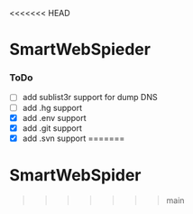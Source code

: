 <<<<<<< HEAD

# SmartWebSpieder 

### ToDo
- [ ] add sublist3r support for dump DNS
- [ ] add .hg support
- [X] add .env support
- [X] add .git support
- [X] add .svn support
=======
# SmartWebSpider
>>>>>>> main
